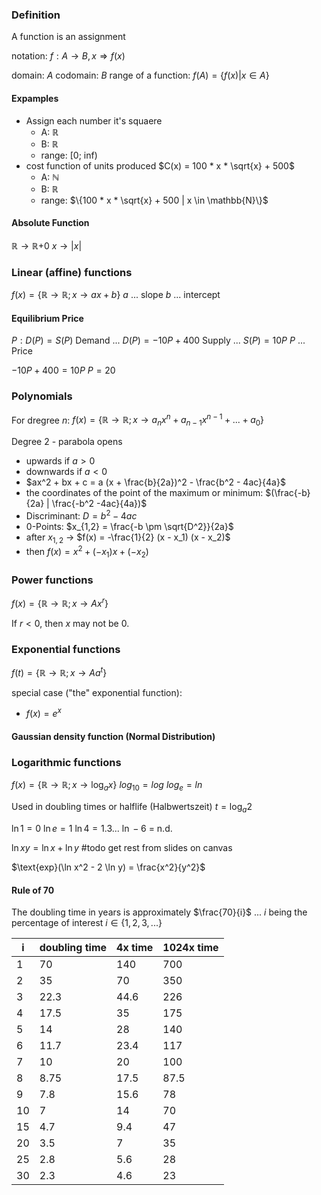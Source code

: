 ### Definition
A function is an assignment

notation: $f: A \rightarrow B, x \Rightarrow f(x)$

domain: $A$
codomain: $B$
range of a function: $f(A) = \{ f(x) | x \in A \}$
#### Expamples
- Assign each number it's squaere
	- A:  $\mathbb{R}$
	- B:  $\mathbb{R}$
	- range: \[0; inf)
- cost function of units produced $C(x) = 100 * x * \sqrt{x} + 500$
	- A: $\mathbb{N}$
	- B: $\mathbb{R}$
	- range: $\{100 * x * \sqrt{x} + 500 | x \in \mathbb{N}\}$
#### Absolute Function
$\mathbb{R} \rightarrow \mathbb{R}\text{+0}$
$x \rightarrow |x|$
### Linear (affine) functions
$f(x) = \{ \mathbb{R} \rightarrow \mathbb{R}; x \rightarrow ax+b\}$
$a$ ... slope
$b$ ... intercept
#### Equilibrium Price
$P: D(P) = S(P)$
Demand ... $D(P) = -10P + 400$
Supply ... $S(P) = 10P$
$P$ ... Price

$-10P + 400 = 10P$
$P = 20$
### Polynomials
For dregree $n$:
$f(x) = \{ \mathbb{R} \rightarrow \mathbb{R}; x \rightarrow a_nx^n + a_{n-1} x^{n-1} + ... +a_0\}$

Degree 2 - parabola opens
- upwards if $a > 0$
- downwards if $a < 0$
- $ax^2 + bx + c = a (x + \frac{b}{2a})^2 - \frac{b^2 - 4ac}{4a}$
- the coordinates of the point of the maximum or minimum: $(\frac{-b}{2a} | \frac{-b^2 -4ac}{4a})$ 
- Discriminant: $D = b^2 - 4ac$
- 0-Points: $x_{1,2} = \frac{-b \pm \sqrt{D^2}}{2a}$
- after $x_{1,2}$ -> $f(x) = -\frac{1}{2} (x - x_1) (x - x_2)$ 
- then $f(x) = x^2 + (-x_1)x + (-x_2)$
### Power functions
$f(x) = \{ \mathbb{R} \rightarrow \mathbb{R}; x \rightarrow Ax^r\}$

If $r < 0$, then $x$ may not be $0$.
### Exponential functions
$f(t) = \{ \mathbb{R} \rightarrow \mathbb{R}; x \rightarrow Aa^t\}$

special case ("the" exponential function):
- $f(x) = e^x$
#### Gaussian density function (Normal Distribution)
### Logarithmic functions
$f(x) = \{ \mathbb{R} \rightarrow \mathbb{R}; x \rightarrow \log_{a}{x}\}$
$log_{10} = log$
$log_e = ln$

Used in doubling times or halflife (Halbwertszeit)
$t = \log_{a}{2}$

$\ln 1 = 0$
$\ln e = 1$
$\ln 4 = 1.3...$
$\ln -6$ = n.d.

$\ln{xy} = \ln{x} + \ln{y}$
#todo get rest from slides on canvas

$\text{exp}(\ln x^2 - 2 \ln y) = \frac{x^2}{y^2}$
#### Rule of 70
The doubling time in years is approximately $\frac{70}{i}$ ... $i$ being the percentage of interest $i \in \{1,2,3,...\}$ 

| i   | doubling time | 4x time | 1024x time |
| --- | ------------- | ------- | ---------- |
| 1   | 70            | 140     | 700        |
| 2   | 35            | 70      | 350        |
| 3   | 22.3          | 44.6    | 226        |
| 4   | 17.5          | 35      | 175        |
| 5   | 14            | 28      | 140        |
| 6   | 11.7          | 23.4    | 117        |
| 7   | 10            | 20      | 100        |
| 8   | 8.75          | 17.5    | 87.5       |
| 9   | 7.8           | 15.6    | 78         |
| 10  | 7             | 14      | 70         |
| 15  | 4.7           | 9.4     | 47         |
| 20  | 3.5           | 7       | 35         |
| 25  | 2.8           | 5.6     | 28         |
| 30  | 2.3           | 4.6     | 23         |


